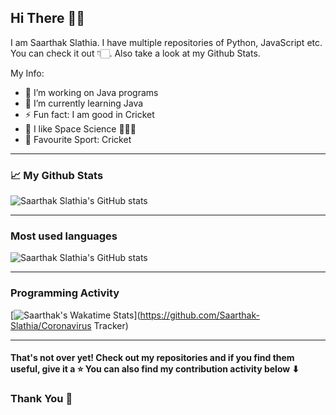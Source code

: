 ## Hi There 👋✨

I am Saarthak Slathia. I have multiple repositories of Python, JavaScript etc. You can check it out 👇🏻. Also take a look at my Github Stats.

My Info:

- 🔭 I’m working on Java programs
- 🌱 I’m currently learning Java
- ⚡ Fun fact: I am good in Cricket
- 🚀 I like Space Science 👩🏻‍🚀
- 🏏 Favourite Sport: Cricket

---

### 📈 My Github Stats 

![Saarthak Slathia's GitHub stats](https://github-readme-stats.vercel.app/api?username=Saarthak-Slathia&theme=midnight-purple&show_icons=true)

---

### Most used languages

![Saarthak Slathia's GitHub stats](https://github-readme-stats.vercel.app/api/top-langs?username=Saarthak-Slathia&hide=html,css,c&layout=compact&show_icons=true&show_icons=true&theme=vision-friendly-dark)

 
---

### Programming Activity

[![Saarthak's Wakatime Stats](https://github-readme-stats.vercel.app/api/wakatime?username=Saarthak_Slathia&theme=algolia)](https://github.com/Saarthak-Slathia/Coronavirus Tracker)

---

#### That's not over yet! Check out my repositories and if you find them useful, give it a ⭐ You can also find my contribution activity below ⬇
### Thank You 🎉
